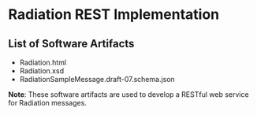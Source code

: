 # Radiation REST Implementation
## List of Software Artifacts
- Radiation.html
- Radiation.xsd
- RadiationSampleMessage.draft-07.schema.json

**Note**: These software artifacts are used to develop a RESTful web service for Radiation messages.

